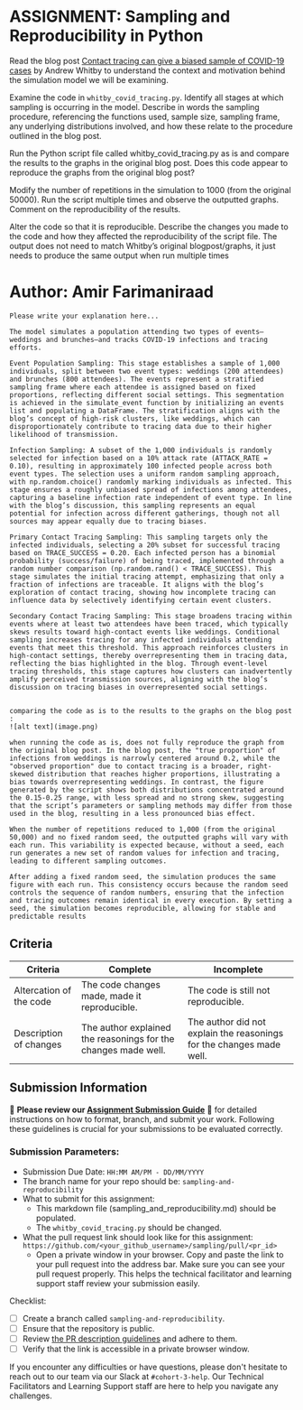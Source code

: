 # ASSIGNMENT: Sampling and Reproducibility in Python

Read the blog post [Contact tracing can give a biased sample of COVID-19 cases](https://andrewwhitby.com/2020/11/24/contact-tracing-biased/) by Andrew Whitby to understand the context and motivation behind the simulation model we will be examining.

Examine the code in `whitby_covid_tracing.py`. Identify all stages at which sampling is occurring in the model. Describe in words the sampling procedure, referencing the functions used, sample size, sampling frame, any underlying distributions involved, and how these relate to the procedure outlined in the blog post.

Run the Python script file called whitby_covid_tracing.py as is and compare the results to the graphs in the original blog post. Does this code appear to reproduce the graphs from the original blog post?

Modify the number of repetitions in the simulation to 1000 (from the original 50000). Run the script multiple times and observe the outputted graphs. Comment on the reproducibility of the results.

Alter the code so that it is reproducible. Describe the changes you made to the code and how they affected the reproducibility of the script file. The output does not need to match Whitby’s original blogpost/graphs, it just needs to produce the same output when run multiple times

# Author: Amir Farimaniraad

```
Please write your explanation here...

The model simulates a population attending two types of events—weddings and brunches—and tracks COVID-19 infections and tracing efforts.

Event Population Sampling: This stage establishes a sample of 1,000 individuals, split between two event types: weddings (200 attendees) and brunches (800 attendees). The events represent a stratified sampling frame where each attendee is assigned based on fixed proportions, reflecting different social settings. This segmentation is achieved in the simulate_event function by initializing an events list and populating a DataFrame. The stratification aligns with the blog’s concept of high-risk clusters, like weddings, which can disproportionately contribute to tracing data due to their higher likelihood of transmission.

Infection Sampling: A subset of the 1,000 individuals is randomly selected for infection based on a 10% attack rate (ATTACK_RATE = 0.10), resulting in approximately 100 infected people across both event types. The selection uses a uniform random sampling approach, with np.random.choice() randomly marking individuals as infected. This stage ensures a roughly unbiased spread of infections among attendees, capturing a baseline infection rate independent of event type. In line with the blog’s discussion, this sampling represents an equal potential for infection across different gatherings, though not all sources may appear equally due to tracing biases.

Primary Contact Tracing Sampling: This sampling targets only the infected individuals, selecting a 20% subset for successful tracing based on TRACE_SUCCESS = 0.20. Each infected person has a binomial probability (success/failure) of being traced, implemented through a random number comparison (np.random.rand() < TRACE_SUCCESS). This stage simulates the initial tracing attempt, emphasizing that only a fraction of infections are traceable. It aligns with the blog’s exploration of contact tracing, showing how incomplete tracing can influence data by selectively identifying certain event clusters.

Secondary Contact Tracing Sampling: This stage broadens tracing within events where at least two attendees have been traced, which typically skews results toward high-contact events like weddings. Conditional sampling increases tracing for any infected individuals attending events that meet this threshold. This approach reinforces clusters in high-contact settings, thereby overrepresenting them in tracing data, reflecting the bias highlighted in the blog. Through event-level tracing thresholds, this stage captures how clusters can inadvertently amplify perceived transmission sources, aligning with the blog’s discussion on tracing biases in overrepresented social settings.


comparing the code as is to the results to the graphs on the blog post : 
![alt text](image.png)

when running the code as is, does not fully reproduce the graph from the original blog post. In the blog post, the "true proportion" of infections from weddings is narrowly centered around 0.2, while the "observed proportion" due to contact tracing is a broader, right-skewed distribution that reaches higher proportions, illustrating a bias towards overrepresenting weddings. In contrast, the figure generated by the script shows both distributions concentrated around the 0.15-0.25 range, with less spread and no strong skew, suggesting that the script’s parameters or sampling methods may differ from those used in the blog, resulting in a less pronounced bias effect.

When the number of repetitions reduced to 1,000 (from the original 50,000) and no fixed random seed, the outputted graphs will vary with each run. This variability is expected because, without a seed, each run generates a new set of random values for infection and tracing, leading to different sampling outcomes.

After adding a fixed random seed, the simulation produces the same figure with each run. This consistency occurs because the random seed controls the sequence of random numbers, ensuring that the infection and tracing outcomes remain identical in every execution. By setting a seed, the simulation becomes reproducible, allowing for stable and predictable results
```


## Criteria

|Criteria|Complete|Incomplete|
|--------|----|----|
|Altercation of the code|The code changes made, made it reproducible.|The code is still not reproducible.|
|Description of changes|The author explained the reasonings for the changes made well.|The author did not explain the reasonings for the changes made well.|

## Submission Information

🚨 **Please review our [Assignment Submission Guide](https://github.com/UofT-DSI/onboarding/blob/main/onboarding_documents/submissions.md)** 🚨 for detailed instructions on how to format, branch, and submit your work. Following these guidelines is crucial for your submissions to be evaluated correctly.

### Submission Parameters:
* Submission Due Date: `HH:MM AM/PM - DD/MM/YYYY`
* The branch name for your repo should be: `sampling-and-reproducibility`
* What to submit for this assignment:
    * This markdown file (sampling_and_reproducibility.md) should be populated.
    * The `whitby_covid_tracing.py` should be changed.
* What the pull request link should look like for this assignment: `https://github.com/<your_github_username>/sampling/pull/<pr_id>`
    * Open a private window in your browser. Copy and paste the link to your pull request into the address bar. Make sure you can see your pull request properly. This helps the technical facilitator and learning support staff review your submission easily.

Checklist:
- [ ] Create a branch called `sampling-and-reproducibility`.
- [ ] Ensure that the repository is public.
- [ ] Review [the PR description guidelines](https://github.com/UofT-DSI/onboarding/blob/main/onboarding_documents/submissions.md#guidelines-for-pull-request-descriptions) and adhere to them.
- [ ] Verify that the link is accessible in a private browser window.

If you encounter any difficulties or have questions, please don't hesitate to reach out to our team via our Slack at `#cohort-3-help`. Our Technical Facilitators and Learning Support staff are here to help you navigate any challenges.
